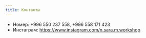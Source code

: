```yaml
---
title: Контакты
---
```


- Номер: +996 550 237 558, +996 558 171 423
- Инстаграм: https://www.instagram.com/n.sara.m.workshop
